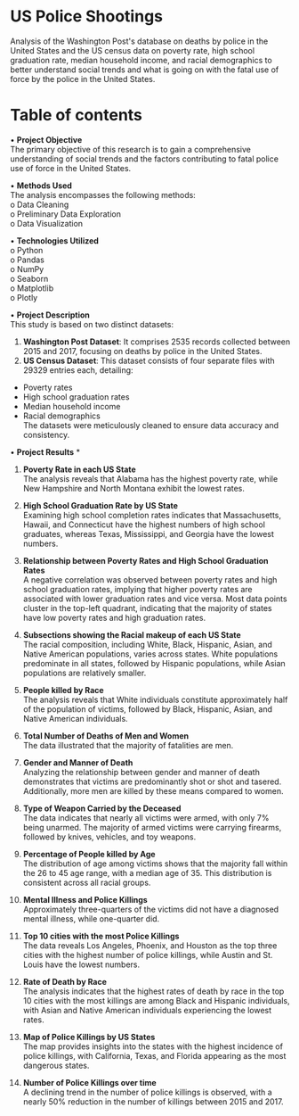 # US Police Shootings
Analysis of the Washington Post's database on deaths by police in the United States and the US census data on poverty rate, high school graduation rate, median household income, and racial demographics to better understand social trends and what is going on with the fatal use of force by the police in the United States.
# Table of contents
• **Project Objective**  
The primary objective of this research is to gain a comprehensive understanding of social trends and the factors contributing to fatal police use of force in the United States.  

•	**Methods Used**  
The analysis encompasses the following methods:   
o	Data Cleaning  
o	Preliminary Data Exploration  
o	Data Visualization  

•	**Technologies Utilized**  
o	Python  
o	Pandas  
o	NumPy  
o	Seaborn  
o	Matplotlib  
o	Plotly  

•	**Project Description**  
This study is based on two distinct datasets:  
1. **Washington Post Dataset**: It comprises 2535 records collected between 2015 and 2017, focusing on deaths by police in the United States.  
2. **US Census Dataset**: This dataset consists of four separate files with 29329 entries each, detailing:  
- Poverty rates  
- High school graduation rates  
- Median household income  
- Racial demographics  
The datasets were meticulously cleaned to ensure data accuracy and consistency.

•	**Project Results**  *
1.	**Poverty Rate in each US State**  
The analysis reveals that Alabama has the highest poverty rate, while New Hampshire and North Montana exhibit the lowest rates.  

2.	**High School Graduation Rate by US State**  
Examining high school completion rates indicates that Massachusetts, Hawaii, and Connecticut have the highest numbers of high school graduates, whereas Texas, Mississippi, and Georgia have the lowest numbers.  
 
3.	**Relationship between Poverty Rates and High School Graduation Rates**  
A negative correlation was observed between poverty rates and high school graduation rates, implying that higher poverty rates are associated with lower graduation rates and vice versa. Most data points cluster in the top-left quadrant, indicating that the majority of states have low poverty rates and high graduation rates.  

4.	**Subsections showing the Racial makeup of each US State**  
The racial composition, including White, Black, Hispanic, Asian, and Native American populations, varies across states. White populations predominate in all states, followed by Hispanic populations, while Asian populations are relatively smaller.  
 
5.	**People killed by Race**  
The analysis reveals that White individuals constitute approximately half of the population of victims, followed by Black, Hispanic, Asian, and Native American individuals.  

6.	**Total Number of Deaths of Men and Women**  
The data illustrated that the majority of fatalities are men.  
 
7.	**Gender and Manner of Death**  
Analyzing the relationship between gender and manner of death demonstrates that victims are predominantly shot or shot and tasered. Additionally, more men are killed by these means compared to women.  
 
8.	**Type of Weapon Carried by the Deceased**  
The data indicates that nearly all victims were armed, with only 7% being unarmed. The majority of armed victims were carrying firearms, followed by knives, vehicles, and toy weapons.  
 
9.	**Percentage of People killed by Age**  
The distribution of age among victims shows that the majority fall within the 26 to 45 age range, with a median age of 35. This distribution is consistent across all racial groups.  

10.	**Mental Illness and Police Killings**  
Approximately three-quarters of the victims did not have a diagnosed mental illness, while one-quarter did.

12.	**Top 10 cities with the most Police Killings**  
The data reveals Los Angeles, Phoenix, and Houston as the top three cities with the highest number of police killings, while Austin and St. Louis have the lowest numbers.  
 
13.	**Rate of Death by Race**  
The analysis indicates that the highest rates of death by race in the top 10 cities with the most killings are among Black and Hispanic individuals, with Asian and Native American individuals experiencing the lowest rates.  

14.	**Map of Police Killings by US States**  
The map provides insights into the states with the highest incidence of police killings, with California, Texas, and Florida appearing as the most dangerous states.  
 
15.	**Number of Police Killings over time**  
A declining trend in the number of police killings is observed, with a nearly 50% reduction in the number of killings between 2015 and 2017.  

